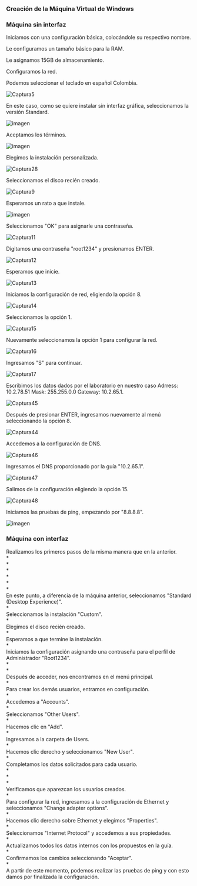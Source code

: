### Creación de la Máquina Virtual de Windows

### Máquina sin interfaz

Iniciamos con una configuración básica, colocándole su respectivo nombre.



Le configuramos un tamaño básico para la RAM.



Le asignamos 15GB de almacenamiento.



Configuramos la red.


Podemos seleccionar el teclado en español Colombia.

![Captura5](https://github.com/user-attachments/assets/09666b1a-a346-428e-801a-67a577c4ad2b)

En este caso, como se quiere instalar sin interfaz gráfica, seleccionamos la versión Standard.

![imagen](https://github.com/user-attachments/assets/da526663-3a63-4d8d-9169-3b0ce9e4f3b3)

Aceptamos los términos.

![imagen](https://github.com/user-attachments/assets/beb2b444-5014-46a0-b992-fe7cb0feb85e)

Elegimos la instalación personalizada.

![Captura28](https://github.com/user-attachments/assets/3bfaa0ff-3db6-4a55-b7bc-d87f10b517b5)

Seleccionamos el disco recién creado.

![Captura9](https://github.com/user-attachments/assets/9e37702e-21c7-41d0-b946-661ee5b2adba)

Esperamos un rato a que instale.

![imagen](https://github.com/user-attachments/assets/d31c719c-12b7-4dce-bc0a-7d3ffde4d45a)

Seleccionamos "OK" para asignarle una contraseña.

![Captura11](https://github.com/user-attachments/assets/4ad02504-8ffa-4767-a754-9be30ab18d27)

Digitamos una contraseña "root1234" y presionamos ENTER.

![Captura12](https://github.com/user-attachments/assets/68464a4f-e21b-42e1-8995-654d16c7578b)

Esperamos que inicie.

![Captura13](https://github.com/user-attachments/assets/a1fbd167-76ff-48ca-92aa-930070987e8e)

Iniciamos la configuración de red, eligiendo la opción 8.

![Captura14](https://github.com/user-attachments/assets/efca80cd-8537-4427-8fa9-6c3116fa24b9)

Seleccionamos la opción 1.

![Captura15](https://github.com/user-attachments/assets/89a8c6a5-44a8-46c3-9ae0-f093c5cf0438)

Nuevamente seleccionamos la opción 1 para configurar la red.

![Captura16](https://github.com/user-attachments/assets/e3cce41c-8481-438f-b00a-61192070f768)

Ingresamos "S" para continuar.

![Captura17](https://github.com/user-attachments/assets/bbee3e43-30ff-4367-841d-a70dead329ec)

Escribimos los datos dados por el laboratorio en nuestro caso Adrress: 10.2.78.51 Mask: 255.255.0.0 Gateway: 10.2.65.1.

![Captura45](https://github.com/user-attachments/assets/9553d923-3c0d-471a-92aa-fdaf1818915c)

Después de presionar ENTER, ingresamos nuevamente al menú seleccionando la opción 8.

![Captura44](https://github.com/user-attachments/assets/a1605596-6157-4dba-bba5-c2eb086635fe)

Accedemos a la configuración de DNS.

![Captura46](https://github.com/user-attachments/assets/1cdfb86b-dd2d-4253-bd28-5c43fc1c1e59)

Ingresamos el DNS proporcionado por la guía "10.2.65.1".

![Captura47](https://github.com/user-attachments/assets/dc8b12dd-ff24-4455-aa48-2d8bfbad8d54)

Salimos de la configuración eligiendo la opción 15.

![Captura48](https://github.com/user-attachments/assets/5beb8399-a094-4b2e-8ed5-45b14617eb7f)

Iniciamos las pruebas de ping, empezando por "8.8.8.8".

![imagen](https://github.com/user-attachments/assets/6beeade2-2de1-4ac5-b1be-f7ab76d15fa0)

### Máquina con interfaz

Realizamos los primeros pasos de la misma manera que en la anterior.\
\*\
\*\
\*\
\*\
\*\
\*\
En este punto, a diferencia de la máquina anterior, seleccionamos "Standard (Desktop Experience)".\
\*\
Seleccionamos la instalación "Custom".\
\*\
Elegimos el disco recién creado.\
\*\
Esperamos a que termine la instalación.\
\*\
Iniciamos la configuración asignando una contraseña para el perfil de Administrador "Root1234".\
\*\
\*\
Después de acceder, nos encontramos en el menú principal.\
\*\
Para crear los demás usuarios, entramos en configuración.\
\*\
Accedemos a "Accounts".\
\*\
Seleccionamos "Other Users".\
\*\
Hacemos clic en "Add".\
\*\
Ingresamos a la carpeta de Users.\
\*\
Hacemos clic derecho y seleccionamos "New User".\
\*\
Completamos los datos solicitados para cada usuario.\
\*\
\*\
\*\
Verificamos que aparezcan los usuarios creados.\
\*\
Para configurar la red, ingresamos a la configuración de Ethernet y seleccionamos "Change adapter options".\
\*\
Hacemos clic derecho sobre Ethernet y elegimos "Properties".\
\*\
Seleccionamos "Internet Protocol" y accedemos a sus propiedades.\
\*\
Actualizamos todos los datos internos con los propuestos en la guía.\
\*\
Confirmamos los cambios seleccionando "Aceptar".\
\*\
A partir de este momento, podemos realizar las pruebas de ping y con esto damos por finalizada la configuración.



